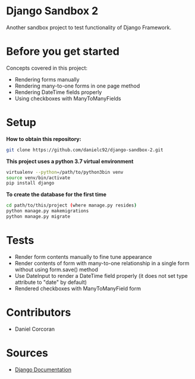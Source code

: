 # Django Sandbox 2
Another sandbox project to test functionality of Django Framework.

# Before you get started
Concepts covered in this project:
- Rendering forms manually
- Rendering many-to-one forms in one page method
- Rendering DateTime fields properly
- Using checkboxes with ManyToManyFields

# Setup
**How to obtain this repository:**
```sh
git clone https://github.com/danielc92/django-sandbox-2.git
```

**This project uses a python 3.7 virtual environment**
```sh
virtualenv --python=/path/to/python3bin venv
source venv/bin/activate
pip install django
```

**To create the database for the first time**
```sh
cd path/to/this/project (where manage.py resides)
python manage.py makemigrations
python manage.py migrate
```

# Tests
- Render form contents manually to fine tune appearance
- Render contents of form with many-to-one relationship in a single form without using form.save() method
- Use DateInput to render a DateTime field properly (it does not set type attribute to "date" by default)
- Rendered checkboxes with ManyToManyField form


# Contributors
- Daniel Corcoran

# Sources
- [Django Documentation](https://docs.djangoproject.com/en/2.2/)